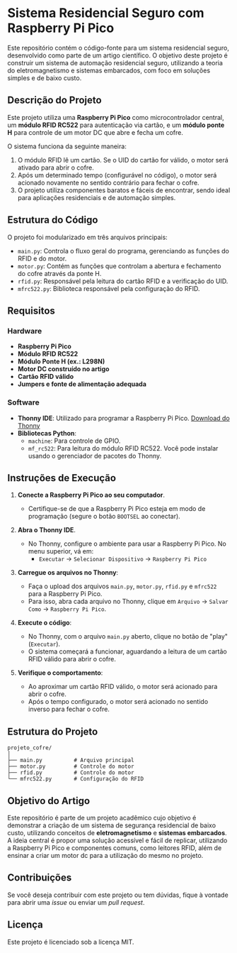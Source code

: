 # Sistema Residencial Seguro com Raspberry Pi Pico

Este repositório contém o código-fonte para um sistema residencial seguro, desenvolvido como parte de um artigo científico. O objetivo deste projeto é construir um sistema de automação residencial seguro, utilizando a teoria do eletromagnetismo e sistemas embarcados, com foco em soluções simples e de baixo custo.

## Descrição do Projeto

Este projeto utiliza uma **Raspberry Pi Pico** como microcontrolador central, um **módulo RFID RC522** para autenticação via cartão, e um **módulo ponte H** para controle de um motor DC que abre e fecha um cofre.

O sistema funciona da seguinte maneira:
1. O módulo RFID lê um cartão. Se o UID do cartão for válido, o motor será ativado para abrir o cofre.
2. Após um determinado tempo (configurável no código), o motor será acionado novamente no sentido contrário para fechar o cofre.
3. O projeto utiliza componentes baratos e fáceis de encontrar, sendo ideal para aplicações residenciais e de automação simples.

## Estrutura do Código

O projeto foi modularizado em três arquivos principais:

- `main.py`: Controla o fluxo geral do programa, gerenciando as funções do RFID e do motor.
- `motor.py`: Contém as funções que controlam a abertura e fechamento do cofre através da ponte H.
- `rfid.py`: Responsável pela leitura do cartão RFID e a verificação do UID.
- `mfrc522.py`: Biblioteca responsável pela configuração do RFID.

## Requisitos

### Hardware

- **Raspberry Pi Pico**
- **Módulo RFID RC522**
- **Módulo Ponte H (ex.: L298N)**
- **Motor DC construído no artigo**
- **Cartão RFID válido**
- **Jumpers e fonte de alimentação adequada**

### Software

- **Thonny IDE**: Utilizado para programar a Raspberry Pi Pico. [Download do Thonny](https://thonny.org/)
- **Bibliotecas Python**:
  - `machine`: Para controle de GPIO.
  - `mf_rc522`: Para leitura do módulo RFID RC522. Você pode instalar usando o gerenciador de pacotes do Thonny.

## Instruções de Execução

1. **Conecte a Raspberry Pi Pico ao seu computador**.
   - Certifique-se de que a Raspberry Pi Pico esteja em modo de programação (segure o botão `BOOTSEL` ao conectar).

2. **Abra o Thonny IDE**.
   - No Thonny, configure o ambiente para usar a Raspberry Pi Pico. No menu superior, vá em:
     - `Executar` -> `Selecionar Dispositivo` -> `Raspberry Pi Pico`

3. **Carregue os arquivos no Thonny**:
   - Faça o upload dos arquivos `main.py`, `motor.py`, `rfid.py` e `mfrc522` para a Raspberry Pi Pico.
   - Para isso, abra cada arquivo no Thonny, clique em `Arquivo` -> `Salvar Como` -> `Raspberry Pi Pico`.

4. **Execute o código**:
   - No Thonny, com o arquivo `main.py` aberto, clique no botão de "play" (`Executar`).
   - O sistema começará a funcionar, aguardando a leitura de um cartão RFID válido para abrir o cofre.

5. **Verifique o comportamento**:
   - Ao aproximar um cartão RFID válido, o motor será acionado para abrir o cofre.
   - Após o tempo configurado, o motor será acionado no sentido inverso para fechar o cofre.

## Estrutura do Projeto

```plaintext
projeto_cofre/
│
├── main.py          # Arquivo principal
├── motor.py         # Controle do motor
├── rfid.py          # Controle do motor
└── mfrc522.py       # Configuração do RFID
```

## Objetivo do Artigo

Este repositório é parte de um projeto acadêmico cujo objetivo é demonstrar a criação de um sistema de segurança residencial de baixo custo, utilizando conceitos de **eletromagnetismo** e **sistemas embarcados**. A ideia central é propor uma solução acessível e fácil de replicar, utilizando a Raspberry Pi Pico e componentes comuns, como leitores RFID, além de ensinar a criar um motor dc para a utilização do mesmo no projeto.

## Contribuições

Se você deseja contribuir com este projeto ou tem dúvidas, fique à vontade para abrir uma _issue_ ou enviar um _pull request_.

## Licença

Este projeto é licenciado sob a licença MIT.